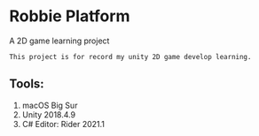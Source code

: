 # Robbie Platform

A 2D game learning project

```
This project is for record my unity 2D game develop learning.
```

## Tools:
1. macOS Big Sur
2. Unity 2018.4.9
3. C# Editor: Rider 2021.1